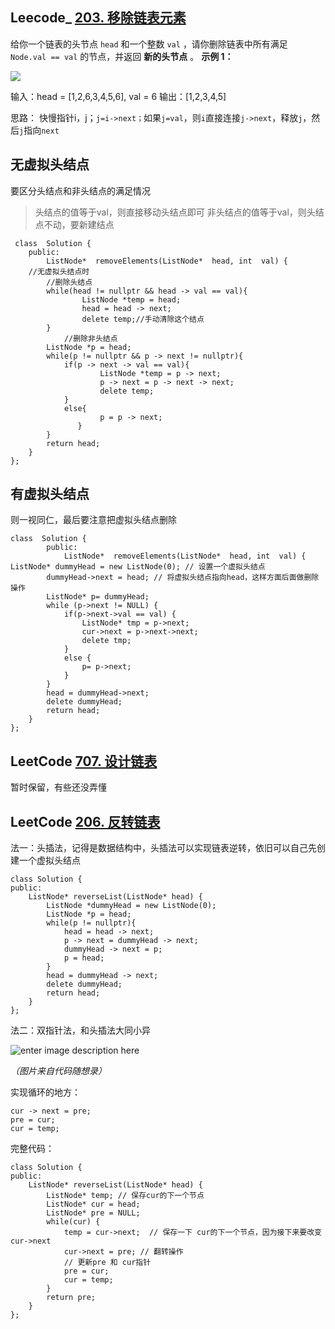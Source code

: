 ## Leecode_ [203. 移除链表元素](https://leetcode.cn/problems/remove-linked-list-elements/)
给你一个链表的头节点 `head` 和一个整数 `val` ，请你删除链表中所有满足 `Node.val == val` 的节点，并返回 **新的头节点** 。
**示例 1：**

![](https://assets.leetcode.com/uploads/2021/03/06/removelinked-list.jpg)

输入：head = [1,2,6,3,4,5,6], val = 6
输出：[1,2,3,4,5]

思路：
快慢指针i，j；`j=i->next；`如果`j=val`，则`i`直接连接`j->next`，释放`j`，然后`j`指向`next`

## 无虚拟头结点
要区分头结点和非头结点的满足情况

> 头结点的值等于val，则直接移动头结点即可
> 非头结点的值等于val，则头结点不动，要新建结点

   

     class  Solution {
        public:    
            ListNode*  removeElements(ListNode*  head, int  val) {
        //无虚拟头结点时    
		    //删除头结点    
		    while(head != nullptr && head -> val == val){    
				    ListNode *temp = head;    
				    head = head -> next;
				    delete temp;//手动清除这个结点    
		    }
    		    //删除非头结点    
		    ListNode *p = head;    
		    while(p != nullptr && p -> next != nullptr){    
			    if(p -> next -> val == val){    
					    ListNode *temp = p -> next;    
					    p -> next = p -> next -> next;    
					    delete temp;    
			    }    
			    else{    
					    p = p -> next;    
				   }    
		    }
		    return head;
		}
    };

## 有虚拟头结点
则一视同仁，最后要注意把虚拟头结点删除   

    class  Solution {
            public:    
                ListNode*  removeElements(ListNode*  head, int  val) {
    ListNode* dummyHead = new ListNode(0); // 设置一个虚拟头结点
            dummyHead->next = head; // 将虚拟头结点指向head，这样方面后面做删除操作
            ListNode* p= dummyHead;
            while (p->next != NULL) {
                if(p->next->val == val) {
                    ListNode* tmp = p->next;
                    cur->next = p->next->next;
                    delete tmp;
                } 
                else {
                    p= p->next;
                }
            }
            head = dummyHead->next;
            delete dummyHead;
            return head;
        }
    };          

## LeetCode [707. 设计链表](https://leetcode.cn/problems/design-linked-list/)    

暂时保留，有些还没弄懂

## LeetCode [206. 反转链表](https://leetcode.cn/problems/reverse-linked-list/)
法一：头插法，记得是数据结构中，头插法可以实现链表逆转，依旧可以自己先创建一个虚拟头结点

    class Solution {
    public:
        ListNode* reverseList(ListNode* head) {
            ListNode *dummyHead = new ListNode(0);
            ListNode *p = head;
            while(p != nullptr){
                head = head -> next;
                p -> next = dummyHead -> next;
                dummyHead -> next = p;
                p = head;
            }
            head = dummyHead -> next;
            delete dummyHead;
            return head;
        }
    };
    
法二：双指针法，和头插法大同小异

![enter image description here](https://code-thinking.cdn.bcebos.com/gifs/206.%E7%BF%BB%E8%BD%AC%E9%93%BE%E8%A1%A8.gif)

*（图片来自代码随想录）*

实现循环的地方：

    cur -> next = pre;
    pre = cur;
    cur = temp;
完整代码：
```
class Solution {
public:
    ListNode* reverseList(ListNode* head) {
        ListNode* temp; // 保存cur的下一个节点
        ListNode* cur = head;
        ListNode* pre = NULL;
        while(cur) {
            temp = cur->next;  // 保存一下 cur的下一个节点，因为接下来要改变cur->next
            cur->next = pre; // 翻转操作
            // 更新pre 和 cur指针
            pre = cur;
            cur = temp;
        }
        return pre;
    }
};
```
